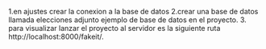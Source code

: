 1.en ajustes crear la conexion a la base de datos 
2.crear una base de datos llamada elecciones adjunto ejemplo de base de datos en el proyecto.
3. para visualizar lanzar el proyecto al servidor es la siguiente ruta http://localhost:8000/fakeit/.
